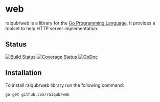 # web

raiqub/web is a library for the [Go Programming Language][go]. It provides
a toolset to help HTTP server implementation.

## Status

[![Build Status](https://travis-ci.org/raiqub/http.svg?branch=master)](https://travis-ci.org/raiqub/http)
[![Coverage Status](https://coveralls.io/repos/raiqub/http/badge.svg?branch=master&service=github)](https://coveralls.io/github/raiqub/http?branch=master)
[![GoDoc](https://godoc.org/github.com/raiqub/http?status.svg)](http://godoc.org/github.com/raiqub/http)

## Installation

To install raiqub/web library run the following command:

~~~ bash
go get github.com/raiqub/web
~~~


[go]: http://golang.org/
